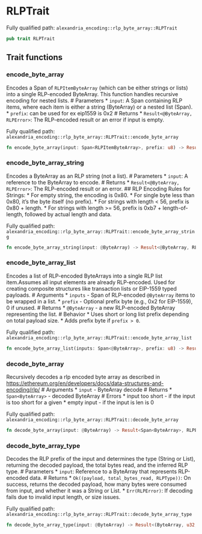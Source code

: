 # RLPTrait

Fully qualified path: `alexandria_encoding::rlp_byte_array::RLPTrait`

```rust
pub trait RLPTrait
```

## Trait functions

### encode_byte_array

Encodes a Span of `RLPItemByteArray` (which can be either strings or lists) into a single RLP-encoded ByteArray. This function handles recursive encoding for nested lists.  # Parameters * `input`: A Span containing RLP items, where each item is either a string (ByteArray) or a nested list (Span). * `prefix`: can be used for ex eip1559 is 0x2 # Returns * `Result<@ByteArray, RLPError>`: The RLP-encoded result or an error if input is empty.

Fully qualified path: `alexandria_encoding::rlp_byte_array::RLPTrait::encode_byte_array`

```rust
fn encode_byte_array(input: Span<RLPItemByteArray>, prefix: u8) -> Result<@ByteArray, RLPError>
```


### encode_byte_array_string

Encodes a ByteArray as an RLP string (not a list).  # Parameters * `input`: A reference to the ByteArray to encode.  # Returns * `Result<@ByteArray, RLPError>`: The RLP-encoded result or an error.  ## RLP Encoding Rules for Strings: * For empty string, the encoding is 0x80. * For single byte less than 0x80, it’s the byte itself (no prefix). * For strings with length < 56, prefix is 0x80 + length. * For strings with length >= 56, prefix is 0xb7 + length-of-length, followed by actual length and data.

Fully qualified path: `alexandria_encoding::rlp_byte_array::RLPTrait::encode_byte_array_string`

```rust
fn encode_byte_array_string(input: @ByteArray) -> Result<@ByteArray, RLPError>
```


### encode_byte_array_list

Encodes a list of RLP-encoded ByteArrays into a single RLP list item.Assumes all input elements are already RLP-encoded. Used for creating composite structures like transaction lists or EIP-1559 typed payloads.  # Arguments * `inputs` - Span of RLP-encoded `@ByteArray` items to be wrapped in a list. * `prefix` - Optional prefix byte (e.g., 0x2 for EIP-1559), 0 if unused.  # Returns * `@ByteArray` - a new RLP-encoded ByteArray representing the list.  # Behavior * Uses short or long list prefix depending on total payload size. * Adds prefix byte if `prefix > 0`.

Fully qualified path: `alexandria_encoding::rlp_byte_array::RLPTrait::encode_byte_array_list`

```rust
fn encode_byte_array_list(inputs: Span<@ByteArray>, prefix: u8) -> Result<@ByteArray, RLPError>
```


### decode_byte_array

Recursively decodes a rlp encoded byte array as described in https://ethereum.org/en/developers/docs/data-structures-and-encoding/rlp/  # Arguments * `input` - ByteArray decode # Returns * `Span<ByteArray>` - decoded ByteArray # Errors * input too short - if the input is too short for a given * empty input - if the input is len is 0

Fully qualified path: `alexandria_encoding::rlp_byte_array::RLPTrait::decode_byte_array`

```rust
fn decode_byte_array(input: @ByteArray) -> Result<Span<ByteArray>, RLPError>
```


### decode_byte_array_type

Decodes the RLP prefix of the input and determines the type (String or List), returning the decoded payload, the total bytes read, and the inferred RLP type.  # Parameters * `input`: Reference to a ByteArray that represents RLP-encoded data.  # Returns * `Ok((payload, total_bytes_read, RLPType))`: On success, returns the decoded payload, how many bytes were consumed from input, and whether it was a String or List. * `Err(RLPError)`: If decoding fails due to invalid input length, or size issues.

Fully qualified path: `alexandria_encoding::rlp_byte_array::RLPTrait::decode_byte_array_type`

```rust
fn decode_byte_array_type(input: @ByteArray) -> Result<(ByteArray, u32, RLPType), RLPError>
```


